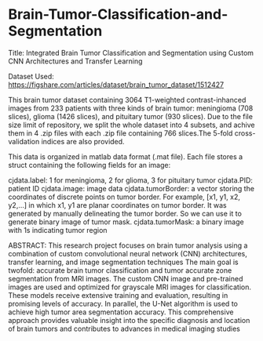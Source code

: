 # Brain-Tumor-Classification-and-Segmentation
Title: Integrated Brain Tumor Classification and Segmentation using Custom CNN Architectures and Transfer Learning

Dataset Used: https://figshare.com/articles/dataset/brain_tumor_dataset/1512427

This brain tumor dataset containing 3064 T1-weighted contrast-inhanced images from 233 patients with three kinds of brain tumor: meningioma (708 slices), 
glioma (1426 slices), and pituitary tumor (930 slices). Due to the file size limit of repository, we split the whole dataset into 4 subsets, and achive 
them in 4 .zip files with each .zip file containing 766 slices.The 5-fold cross-validation indices are also provided.

This data is organized in matlab data format (.mat file). Each file stores a struct containing the following fields for an image:

cjdata.label: 1 for meningioma, 2 for glioma, 3 for pituitary tumor
cjdata.PID: patient ID
cjdata.image: image data
cjdata.tumorBorder: a vector storing the coordinates of discrete points on tumor border.
		For example, [x1, y1, x2, y2,...] in which x1, y1 are planar coordinates on tumor border.
		It was generated by manually delineating the tumor border. So we can use it to generate
		binary image of tumor mask.
cjdata.tumorMask: a binary image with 1s indicating tumor region


ABSTRACT: This research project focuses on brain tumor analysis using a combination of custom convolutional neural network (CNN) architectures, transfer learning, and image segmentation techniques The main goal is twofold: accurate brain tumor classification and tumor accurate zone segmentation from MRI images. The custom CNN image and pre-trained images are used and optimized for grayscale MRI images for classification. These models receive extensive training and evaluation, resulting in promising levels of accuracy. In parallel, the U-Net algorithm is used to achieve high tumor area segmentation accuracy. This comprehensive approach provides valuable insight into the specific diagnosis and location of brain tumors and contributes to advances in medical imaging studies
